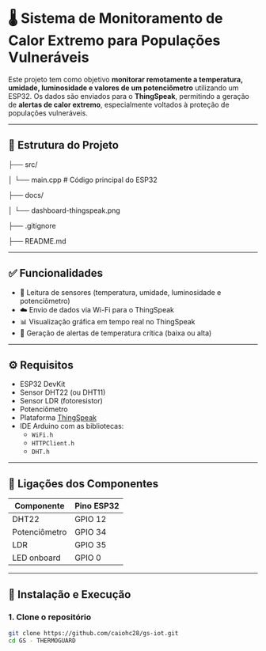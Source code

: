 # 🌡️ Sistema de Monitoramento de Calor Extremo para Populações Vulneráveis

Este projeto tem como objetivo **monitorar remotamente a temperatura, umidade, luminosidade e valores de um potenciômetro** utilizando um ESP32. Os dados são enviados para o **ThingSpeak**, permitindo a geração de **alertas de calor extremo**, especialmente voltados à proteção de populações vulneráveis.

---

## 📁 Estrutura do Projeto

├── src/

│ └── main.cpp # Código principal do ESP32

├── docs/

│ └── dashboard-thingspeak.png 

├── .gitignore

├── README.md


---

## ✅ Funcionalidades

- 📡 Leitura de sensores (temperatura, umidade, luminosidade e potenciômetro)
- ☁️ Envio de dados via Wi-Fi para o ThingSpeak
- 📊 Visualização gráfica em tempo real no ThingSpeak
- 🚨 Geração de alertas de temperatura crítica (baixa ou alta)

---

## ⚙️ Requisitos

- ESP32 DevKit
- Sensor DHT22 (ou DHT11)
- Sensor LDR (fotoresistor)
- Potenciômetro
- Plataforma [ThingSpeak](https://thingspeak.com/)
- IDE Arduino com as bibliotecas:
  - `WiFi.h`
  - `HTTPClient.h`
  - `DHT.h`

---

## 🔌 Ligações dos Componentes

| Componente      | Pino ESP32 |
|------------------|------------|
| DHT22            | GPIO 12    |
| Potenciômetro    | GPIO 34    |
| LDR              | GPIO 35    |
| LED onboard      | GPIO 0     |

---

## 🚀 Instalação e Execução

### 1. Clone o repositório

```bash
git clone https://github.com/caiohc28/gs-iot.git
cd GS - THERMOGUARD
